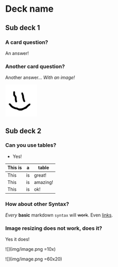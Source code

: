 # Deck name

## Sub deck 1

### A card question?

An answer!

### Another card question?

Another answer... _With an image!_

![](img/image.png)

## Sub deck 2

### Can you use tables?

- Yes!

| This is | a  | table    |
|---------|----|----------|
| This    | is | great!   |
| This    | is | amazing! |
| This    | is | ok!      |

### How about other Syntax?

_Every_ **basic** markdown `syntax` will ~~work~~. Even [links](https://github.com/nx10/md2anki).

### Image resizing does not work, does it?

Yes it does!

![](img/image.png =10x)

![](img/image.png =60x20)
